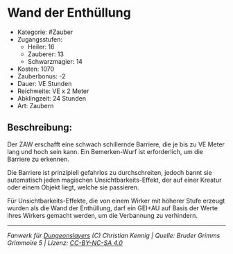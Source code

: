 # Wand der Enthüllung

- Kategorie: #Zauber
- Zugangsstufen:
  - Heiler: 16
  - Zauberer: 13
  - Schwarzmagier: 14
- Kosten: 1070
- Zauberbonus: -2
- Dauer: VE Stunden
- Reichweite: VE x 2 Meter
- Abklingzeit: 24 Stunden
- Art: Zaubern

## Beschreibung:

Der ZAW erschafft eine schwach schillernde Barriere, die je bis zu VE Meter lang und hoch sein kann. Ein Bemerken-Wurf ist erforderlich, um die Barriere zu erkennen.

Die Barriere ist prinzipiell gefahrlos zu durchschreiten, jedoch bannt sie automatisch jeden magischen Unsichtbarkeits-Effekt, der auf einer Kreatur oder einem Objekt liegt, welche sie passieren.

Für Unsichtbarkeits-Effekte, die von einem Wirker mit höherer Stufe erzeugt wurden als die Wand der Enthüllung, darf ein GEI+AU auf Basis der Werte ihres Wirkers gemacht werden, um die Verbannung zu verhindern.

---

_Fanwerk für [Dungeonslayers](https://www.dungeonslayers.net/) (C) Christian Kennig | Quelle: Bruder Grimms Grimmoire 5 | Lizenz: [CC-BY-NC-SA 4.0](https://creativecommons.org/licenses/by-nc-sa/4.0/deed.de)_
